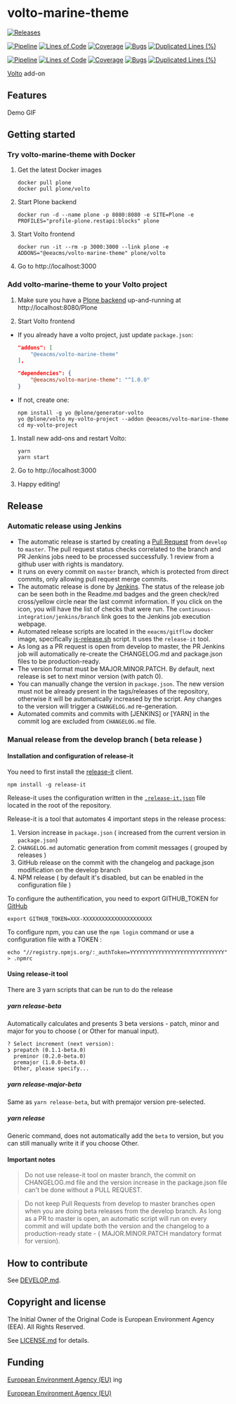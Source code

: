 # volto-marine-theme

[![Releases](https://img.shields.io/github/v/release/eea/volto-marine-theme)](https://github.com/eea/volto-marine-theme/releases)

[![Pipeline](https://ci.eionet.europa.eu/buildStatus/icon?job=volto-addons%2Fvolto-marine-theme%2Fmaster&subject=master)](https://ci.eionet.europa.eu/view/Github/job/volto-addons/job/volto-marine-theme/job/master/display/redirect)
[![Lines of Code](https://sonarqube.eea.europa.eu/api/project_badges/measure?project=volto-marine-theme-master&metric=ncloc)](https://sonarqube.eea.europa.eu/dashboard?id=volto-marine-theme-master)
[![Coverage](https://sonarqube.eea.europa.eu/api/project_badges/measure?project=volto-marine-theme-master&metric=coverage)](https://sonarqube.eea.europa.eu/dashboard?id=volto-marine-theme-master)
[![Bugs](https://sonarqube.eea.europa.eu/api/project_badges/measure?project=volto-marine-theme-master&metric=bugs)](https://sonarqube.eea.europa.eu/dashboard?id=volto-marine-theme-master)
[![Duplicated Lines (%)](https://sonarqube.eea.europa.eu/api/project_badges/measure?project=volto-marine-theme-master&metric=duplicated_lines_density)](https://sonarqube.eea.europa.eu/dashboard?id=volto-marine-theme-master)

[![Pipeline](https://ci.eionet.europa.eu/buildStatus/icon?job=volto-addons%2Fvolto-marine-theme%2Fdevelop&subject=develop)](https://ci.eionet.europa.eu/view/Github/job/volto-addons/job/volto-marine-theme/job/develop/display/redirect)
[![Lines of Code](https://sonarqube.eea.europa.eu/api/project_badges/measure?project=volto-marine-theme-develop&metric=ncloc)](https://sonarqube.eea.europa.eu/dashboard?id=volto-marine-theme-develop)
[![Coverage](https://sonarqube.eea.europa.eu/api/project_badges/measure?project=volto-marine-theme-develop&metric=coverage)](https://sonarqube.eea.europa.eu/dashboard?id=volto-marine-theme-develop)
[![Bugs](https://sonarqube.eea.europa.eu/api/project_badges/measure?project=volto-marine-theme-develop&metric=bugs)](https://sonarqube.eea.europa.eu/dashboard?id=volto-marine-theme-develop)
[![Duplicated Lines (%)](https://sonarqube.eea.europa.eu/api/project_badges/measure?project=volto-marine-theme-develop&metric=duplicated_lines_density)](https://sonarqube.eea.europa.eu/dashboard?id=volto-marine-theme-develop)


[Volto](https://github.com/plone/volto) add-on

## Features

Demo GIF

## Getting started

### Try volto-marine-theme with Docker

1. Get the latest Docker images

   ```
   docker pull plone
   docker pull plone/volto
   ```

1. Start Plone backend
   ```
   docker run -d --name plone -p 8080:8080 -e SITE=Plone -e PROFILES="profile-plone.restapi:blocks" plone
   ```

1. Start Volto frontend

   ```
   docker run -it --rm -p 3000:3000 --link plone -e ADDONS="@eeacms/volto-marine-theme" plone/volto
   ```

1. Go to http://localhost:3000

### Add volto-marine-theme to your Volto project

1. Make sure you have a [Plone backend](https://plone.org/download) up-and-running at http://localhost:8080/Plone

1. Start Volto frontend

* If you already have a volto project, just update `package.json`:

   ```JSON
   "addons": [
       "@eeacms/volto-marine-theme"
   ],

   "dependencies": {
       "@eeacms/volto-marine-theme": "^1.0.0"
   }
   ```

* If not, create one:

   ```
   npm install -g yo @plone/generator-volto
   yo @plone/volto my-volto-project --addon @eeacms/volto-marine-theme
   cd my-volto-project
   ```

1. Install new add-ons and restart Volto:

   ```
   yarn
   yarn start
   ```

1. Go to http://localhost:3000

1. Happy editing!

## Release

### Automatic release using Jenkins

*  The automatic release is started by creating a [Pull Request](../../compare/master...develop) from `develop` to `master`. The pull request status checks correlated to the branch and PR Jenkins jobs need to be processed successfully. 1 review from a github user with rights is mandatory.
* It runs on every commit on `master` branch, which is protected from direct commits, only allowing pull request merge commits.
* The automatic release is done by [Jenkins](https://ci.eionet.europa.eu). The status of the release job can be seen both in the Readme.md badges and the green check/red cross/yellow circle near the last commit information. If you click on the icon, you will have the list of checks that were run. The `continuous-integration/jenkins/branch` link goes to the Jenkins job execution webpage.
* Automated release scripts are located in the `eeacms/gitflow` docker image, specifically [js-release.sh](https://github.com/eea/eea.docker.gitflow/blob/master/src/js-release.sh) script. It  uses the `release-it` tool.
* As long as a PR request is open from develop to master, the PR Jenkins job will automatically re-create the CHANGELOG.md and package.json files to be production-ready.
* The version format must be MAJOR.MINOR.PATCH. By default, next release is set to next minor version (with patch 0).
* You can manually change the version in `package.json`.  The new version must not be already present in the tags/releases of the repository, otherwise it will be automatically increased by the script. Any changes to the version will trigger a `CHANGELOG.md` re-generation.
* Automated commits and commits with [JENKINS] or [YARN] in the commit log are excluded from `CHANGELOG.md` file.

### Manual release from the develop branch ( beta release )

#### Installation and configuration of release-it

You need to first install the [release-it](https://github.com/release-it/release-it)  client.

   ```
   npm install -g release-it
   ```
   
Release-it uses the configuration written in the [`.release-it.json`](./.release-it.json) file located in the root of the repository.
   
Release-it is a tool that automates 4 important steps in the release process:

1. Version increase in `package.json` ( increased from the current version in `package.json`)
2. `CHANGELOG.md` automatic generation from commit messages ( grouped by releases )
3. GitHub release on the commit with the changelog and package.json modification on the develop branch
4. NPM release ( by default it's disabled, but can be enabled in the configuration file )

To configure the authentification, you need to export GITHUB_TOKEN for [GitHub](https://github.com/settings/tokens) 

   ```
   export GITHUB_TOKEN=XXX-XXXXXXXXXXXXXXXXXXXXXX
   ```
 
 To configure npm, you can use the `npm login` command or use a configuration file with a TOKEN :
 
   ```
   echo "//registry.npmjs.org/:_authToken=YYYYYYYYYYYYYYYYYYYYYYYYYYYYYY" > .npmrc
   ```

#### Using release-it tool
  
There are 3 yarn scripts that can be run to do the release

##### yarn release-beta

Automatically calculates and presents 3 beta versions - patch, minor and major for you to choose ( or Other for manual input). 

```
? Select increment (next version): 
❯ prepatch (0.1.1-beta.0) 
  preminor (0.2.0-beta.0) 
  premajor (1.0.0-beta.0) 
  Other, please specify... 
```

##### yarn release-major-beta

Same as `yarn release-beta`, but with premajor version pre-selected.
    
##### yarn release

Generic command, does not automatically add the `beta` to version, but you can still manually write it if you choose Other.

#### Important notes

> Do not use release-it tool on master branch, the commit on CHANGELOG.md file and the version increase in the package.json file can't be done without a PULL REQUEST.  

> Do not keep Pull Requests from develop to master branches open when you are doing beta releases from the develop branch. As long as a PR to master is open, an automatic script will run on every commit and will update both the version and the changelog to a production-ready state - ( MAJOR.MINOR.PATCH mandatory format for version).


## How to contribute

See [DEVELOP.md](https://github.com/eea/volto-marine-theme/blob/master/DEVELOP.md).

## Copyright and license

The Initial Owner of the Original Code is European Environment Agency (EEA).
All Rights Reserved.

See [LICENSE.md](https://github.com/eea/volto-marine-theme/blob/master/LICENSE.md) for details.

## Funding

[European Environment Agency (EU)](http://eea.europa.eu)
ing

[European Environment Agency (EU)](http://eea.europa.eu)

